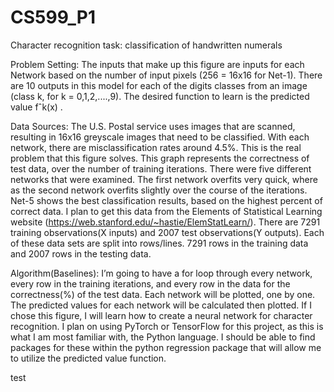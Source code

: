 # CS599_P1
Character recognition task: classification of handwritten numerals


Problem Setting:
The inputs that make up this figure are inputs for each Network based on the number of input pixels (256 = 16x16 for Net-1). There are 10 outputs in this model for each of the digits classes from an image (class k, for k = 0,1,2,....,9). The desired function to learn is the predicted value fˆk(x) .

Data Sources:
The U.S. Postal service uses images that are scanned, resulting in 16x16 greyscale images that need to be classified. With each network, there are misclassification rates around 4.5%. This is the real problem that this figure solves. This graph represents the correctness of test data, over the number of training iterations. There were five different networks that were examined. The first network overfits very quick, where as the second network overfits slightly over the course of the iterations. Net-5 shows the best classification results, based on the highest percent of correct data. I plan to get this data from the Elements of Statistical Learning website (https://web.stanford.edu/~hastie/ElemStatLearn/). There are 7291 training observations(X inputs) and 2007 test observations(Y outputs). Each of these data sets are split into rows/lines. 7291 rows in the training data and 2007 rows in the testing data.

Algorithm(Baselines):
I’m going to have a for loop through every network, every row in the training iterations, and every row in the data for the correctness(%) of the test data. Each network will be plotted, one by one. The predicted values for each network will be calculated then plotted. If I chose this figure, I will learn how to create a neural network for character recognition. I plan on using PyTorch or TensorFlow for this project, as this is what I am most familiar with, the Python language. I should be able to find packages for these within the python regression package that will allow me to utilize the predicted value function.

test
